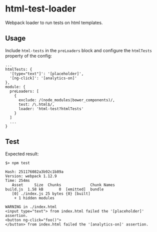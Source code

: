 # html-test-loader
Webpack loader to run tests on html templates.

## Usage

Include `html-tests` in the `preLoaders` block and configure the `htmlTests` property of the config:

    ...
    htmlTests: {
      '[type="text"]': '[placeholder]',
      '[ng-click]': '[analytics-on]'
    },
    module: {
      preLoaders: [
        {
          exclude: /(node_modules|bower_components)/,
          test: /\.html$/,
          loader: 'html-test?htmlTests'
        }
      ]
      ...
    }

## Test

Expected result:

    $> npm test

    Hash: 251176082a3b92c1b89a
    Version: webpack 1.12.9
    Time: 254ms
       Asset     Size  Chunks             Chunk Names
    build.js  1.58 kB       0  [emitted]  bundle
       [0] ./index.js 25 bytes {0} [built]
        + 1 hidden modules

    WARNING in ./index.html
    <input type="text"> from index.html failed the '[placeholder]' assertion.
    <button ng-click="foo()">
    </button> from index.html failed the '[analytics-on]' assertion.
